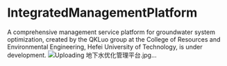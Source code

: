 # IntegratedManagementPlatform
A comprehensive management service platform for groundwater system optimization, created by the QKLuo group at the College of Resources and Environmental Engineering, Hefei University of Technology, is under development.
![Uploading 地下水优化管理平台.jpg…]()
